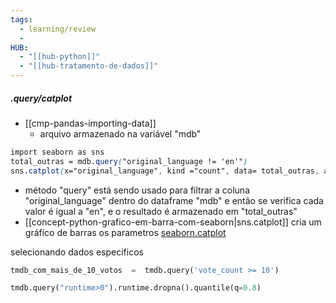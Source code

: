 ```yaml
---
tags:
  - learning/review
  - 
HUB:
  - "[[hub-python]]"
  - "[[hub-tratamento-de-dados]]"
---
```



##### .query/catplot

- [[cmp-pandas-importing-data]]
	- arquivo armazenado na variável "mdb"

```css
import seaborn as sns
total_outras = mdb.query("original_language != 'en'")
sns.catplot(x="original_language", kind ="count", data= total_outras, aspect = 2, order= total_linguas.index, palette = "GnBu_d")
```
- método "query" está sendo usado para filtrar a coluna "original_language" dentro do dataframe "mdb" e então se verifica cada valor é igual a "en", e o resultado é armazenado em "total_outras"
- [[concept-python-grafico-em-barra-com-seaborn|sns.catplot]] cria um gráfico de barras os parametros [seaborn.catplot](https://seaborn.pydata.org/generated/seaborn.catplot.html)


selecionando dados especificos 

```python
tmdb_com_mais_de_10_votos  =  tmdb.query('vote_count >= 10')
```

```python
tmdb.query("runtime>0").runtime.dropna().quantile(q=0.8)
```
